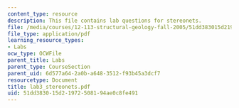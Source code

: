 ```yaml
---
content_type: resource
description: This file contains lab questions for stereonets.
file: /media/courses/12-113-structural-geology-fall-2005/51dd383015d21972508194ae0c8fe491_lab3_stereonets.pdf
file_type: application/pdf
learning_resource_types:
- Labs
ocw_type: OCWFile
parent_title: Labs
parent_type: CourseSection
parent_uid: 6d577a64-2a0b-a648-3512-f93b45a3dcf7
resourcetype: Document
title: lab3_stereonets.pdf
uid: 51dd3830-15d2-1972-5081-94ae0c8fe491
---
```

